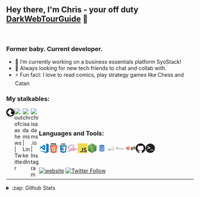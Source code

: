## Hey there, I'm Chris - your off duty [DarkWebTourGuide][website] 👋

<br />

### Former baby. Current developer.

-  💾  I’m currently working on a business essentials platform SyoStack!
-  💬  Always looking for new tech friends to chat and collab with.
-  ⚡   Fun fact: I love to read comics, play strategy games like Chess and Catan


### My stalkables:

[<img align="left" alt="chrisadams.io" width="22px" src="https://raw.githubusercontent.com/iconic/open-iconic/master/svg/globe.svg" />][website]
[<img align="left" alt="outofcashews | Twitter" width="22px" src="https://cdn.jsdelivr.net/npm/simple-icons@v3/icons/twitter.svg" />][twitter]
[<img align="left" alt="chrisadams | LinkedIn" width="22px" src="https://cdn.jsdelivr.net/npm/simple-icons@v3/icons/linkedin.svg" />][linkedin]
[<img align="left" alt="chrisadams.io | Instagram" width="22px" src="https://cdn.jsdelivr.net/npm/simple-icons@v3/icons/instagram.svg" />][instagram]

<br />
<br />

### Languages and Tools:

[<img align="left" alt="Visual Studio Code" width="26px" src="https://raw.githubusercontent.com/github/explore/80688e429a7d4ef2fca1e82350fe8e3517d3494d/topics/visual-studio-code/visual-studio-code.png" />][website]
[<img align="left" alt="HTML5" width="26px" src="https://raw.githubusercontent.com/github/explore/80688e429a7d4ef2fca1e82350fe8e3517d3494d/topics/html/html.png" />][website]
[<img align="left" alt="CSS3" width="26px" src="https://raw.githubusercontent.com/github/explore/80688e429a7d4ef2fca1e82350fe8e3517d3494d/topics/css/css.png" />][website]
[<img align="left" alt="Sass" width="26px" src="https://raw.githubusercontent.com/github/explore/80688e429a7d4ef2fca1e82350fe8e3517d3494d/topics/sass/sass.png" />][website]
[<img align="left" alt="JavaScript" width="26px" src="https://raw.githubusercontent.com/github/explore/80688e429a7d4ef2fca1e82350fe8e3517d3494d/topics/javascript/javascript.png" />][website]

<!-- [<img align="left" alt="React" width="26px" src="https://raw.githubusercontent.com/github/explore/80688e429a7d4ef2fca1e82350fe8e3517d3494d/topics/react/react.png" />][website] -->

[<img align="left" alt="Node.js" width="26px" src="https://raw.githubusercontent.com/github/explore/80688e429a7d4ef2fca1e82350fe8e3517d3494d/topics/nodejs/nodejs.png" />][website]
[<img align="left" alt="SQL" width="26px" src="https://raw.githubusercontent.com/github/explore/80688e429a7d4ef2fca1e82350fe8e3517d3494d/topics/sql/sql.png" />][website]
[<img align="left" alt="MySQL" width="26px" src="https://raw.githubusercontent.com/github/explore/80688e429a7d4ef2fca1e82350fe8e3517d3494d/topics/mysql/mysql.png" />][website]
[<img align="left" alt="MongoDB" width="26px" src="https://raw.githubusercontent.com/github/explore/80688e429a7d4ef2fca1e82350fe8e3517d3494d/topics/mongodb/mongodb.png" />][website]
[<img align="left" alt="Git" width="26px" src="https://raw.githubusercontent.com/github/explore/80688e429a7d4ef2fca1e82350fe8e3517d3494d/topics/git/git.png" />][website]
[<img align="left" alt="GitHub" width="26px" src="https://raw.githubusercontent.com/github/explore/78df643247d429f6cc873026c0622819ad797942/topics/github/github.png" />][website]
[<img align="left" alt="Terminal" width="26px" src="https://raw.githubusercontent.com/github/explore/80688e429a7d4ef2fca1e82350fe8e3517d3494d/topics/terminal/terminal.png" />][website]

<br />
<br />
<br />

[![website](https://img.shields.io/website?label=chrisadams.io&style=for-the-badge&url=https%3A%2F%2Fchrisadams.io)](https://chrisadams.io)
[![Twitter Follow](https://img.shields.io/twitter/follow/outofcashews?color=1DA1F2&logo=twitter&style=for-the-badge)](https://twitter.com/intent/follow?original_referer=https%3A%2F%2Fgithub.com%2Foutofcashews&screen_name=outofcashews)


---

<details>
  <summary>:zap: Github Stats</summary>

  <img align="left" alt="DarkWebTourGuide's Github Stats" src="https://github-readme-stats.vercel.app/api?username=DarkWebTourGuide&show_icons=true&hide_border=true" />

</details>

[website]: https://chrisadams.io
[twitter]: https://twitter.com/outofcashews
[instagram]: https://instagram.com/chrisadams.io
[linkedin]: https://linkedin.com/in/christopherkyleadams/
